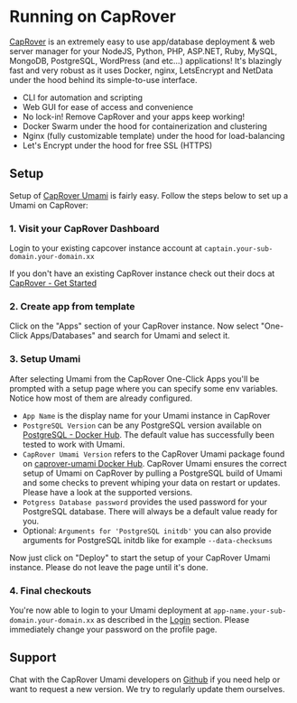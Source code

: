 # Running on CapRover

[CapRover](https://caprover.com) is an extremely easy to use app/database deployment & web server manager for your NodeJS, Python, PHP, ASP.NET, Ruby, MySQL, MongoDB, PostgreSQL, WordPress (and etc...) applications!
It's blazingly fast and very robust as it uses Docker, nginx, LetsEncrypt and NetData under the hood behind its simple-to-use interface.

- CLI for automation and scripting
- Web GUI for ease of access and convenience
- No lock-in! Remove CapRover and your apps keep working!
- Docker Swarm under the hood for containerization and clustering
- Nginx (fully customizable template) under the hood for load-balancing
- Let's Encrypt under the hood for free SSL (HTTPS)

## Setup

Setup of [CapRover Umami](https://github.com/tschannik/caprover-umami) is fairly easy. Follow the steps below to set up a Umami on CapRover:

### 1. Visit your CapRover Dashboard

Login to your existing capcover instance account at `captain.your-sub-domain.your-domain.xx`

If you don't have an existing CapRover instance check out their docs at [CapRover - Get Started](https://caprover.com/docs/get-started.html)

### 2. Create app from template

Click on the "Apps" section of your CapRover instance.
Now select "One-Click Apps/Databases" and search for Umami and select it.

### 3. Setup Umami

After selecting Umami from the CapRover One-Click Apps you'll be prompted with a setup page where you can specify some env variables. Notice how most of them are already configured.

- `App Name` is the display name for your Umami instance in CapRover
- `PostgreSQL Version` can be any PostgreSQL version available on [PostgreSQL - Docker Hub](https://hub.docker.com/_/postgres). The default value has successfully been tested to work with Umami.
- `CapRover Umami Version` refers to the CapRover Umami package found on [caprover-umami Docker Hub](https://hub.docker.com/r/tschannik/caprover-umami/tags). CapRover Umami ensures the correct setup of Umami on CapRover by pulling a PostgreSQL build of Umami and some checks to prevent whiping your data on restart or updates. Please have a look at the supported versions.
- `Potgress Database password` provides the used password for your PostgreSQL database. There will always be a default value ready for you.
- Optional: `Arguments for 'PostgreSQL initdb'` you can also provide arguments for PostgreSQL initdb like for example `--data-checksums`

Now just click on "Deploy" to start the setup of your CapRover Umami instance.
Please do not leave the page until it's done.

### 4. Final checkouts

You're now able to login to your Umami deployment at `app-name.your-sub-domain.your-domain.xx` as described in the [Login](/docs/login) section. Please immediately change your password on the profile page.

## Support

Chat with the CapRover Umami developers on [Github](https://github.com/tschannik/caprover-umami) if you need help or want to request a new version. We try to regularly update them ourselves.
